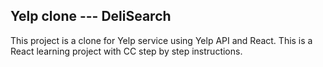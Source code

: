 ## Yelp clone --- DeliSearch

This project is a clone for Yelp service using Yelp API and React. This is a React learning project with CC step by step instructions.
